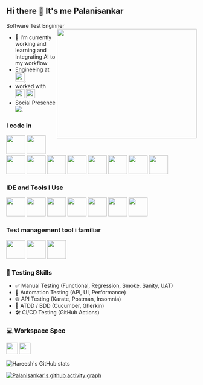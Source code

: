## Hi there 👋 It's me Palanisankar

Software Test Enginner
<img align="right" width="370" height="290" src="https://i.pinimg.com/originals/47/f0/34/47f0342cec72b800463bf003eac1257e.gif">                                              
- 🌱 I’m currently working and learning and Integrating AI to my workflow
- Engineeing at [<img src="https://logo.lusha.co/d/company_15102648_logo.jpg" height="24">](https://aaaenggcoll.ac.in/),
- worked with [<img src="https://www.simplesolve.com/hs-fs/hubfs/SimpleSolveLogo_trsp_100px.png?width=137&height=100&name=SimpleSolveLogo_trsp_100px.png" height="24">](https://www.simplesolve.com/in/) [<img height="24" width="24" src="https://cdn.prod.website-files.com/6626410e05635d300b393781/6626470cbc8d6debaaa5adeb_Incubyte%20Logo.svg">](https://www.incubyte.co/)
- Social Presence
<br /> [<img src="https://img.shields.io/badge/LinkedIn-0077B5?style=for-the-badge&logo=linkedin&logoColor=white" />](https://www.linkedin.com/in/palanisankar-s-softwaretester1807/).

### I code in
<img width="50" height="50" src="https://img.icons8.com/arcade/64/javascript.png" /> <img width="50" height="50" src="https://img.icons8.com/3d-fluency/50/java-coffee-cup-logo.png" /> <img height="50" width="50" src="https://www.cypress.io/_astro/cypress-logo.D87396b0.svg" /> <img height="50" width="50" src="https://www.karatelabs.io/assets/images/logo.svg" /> <img width="50" height="50" src="https://img.icons8.com/color/48/nodejs.png" /> <img width="50" height="50" src="https://img.icons8.com/external-tal-revivo-filled-tal-revivo/24/external-postgre-sql-a-free-and-open-source-relational-database-management-system-logo-filled-tal-revivo.png" /> <img width="50" height="50" src="https://img.icons8.com/arcade/64/api.png" />
<img height="50" width="50" src="https://jmeter.apache.org/images/asf-logo.png" /> <img width="50" height="50" src="https://img.icons8.com/external-tal-revivo-color-tal-revivo/24/external-postman-is-the-only-complete-api-development-environment-logo-color-tal-revivo.png" />
<img width="50" height="50" src="https://images.seeklogo.com/logo-png/42/1/github-actions-logo-png_seeklogo-428028.png" />

### IDE and Tools I Use
<img height="50" width="50" src="https://img.icons8.com/color/48/000000/visual-studio-code-2019.png"/> <img height="50" width="50" src="https://img.icons8.com/color/48/000000/pycharm.png"/> <img height="50" width="50" src="https://img.icons8.com/color/50/000000/git.png"/> <img height="50" src="https://img.icons8.com/officel/480/null/java-eclipse.png"/> <img width="50" height="50" src="https://img.icons8.com/color/48/intellij-idea.png" /> <img width="50" height="50" src="https://raw.githubusercontent.com/excalidraw/excalidraw-logo/master/og-image.png" />
<img width="50" height="50" src="https://obsidian.md/images/obsidian-logo-gradient.svg" />

### Test management tool i familiar
<img width="50" height="50" src="https://img.icons8.com/color/48/jira.png" /> <img width="50" height="50" src="https://www.h-hennes.fr/blog/wp-content/uploads/2021/05/mantis_logo_262x90.png" /> <img width="50" height="50" src="https://www.taskbench.com/img/logo-flat.png" />

### 🧪 Testing Skills

- ✅ Manual Testing (Functional, Regression, Smoke, Sanity, UAT)
- 🔁 Automation Testing (API, UI, Performance)
- 🌐 API Testing (Karate, Postman, Insomnia)
- 🧠 ATDD / BDD (Cucumber, Gherkin)
- 🛠️ CI/CD Testing (GitHub Actions)

### 💻 Workspace Spec
<img height="30" src="https://img.shields.io/badge/mac%20os-000000?style=for-the-badge&logo=apple&logoColor=white"/> <img height="30" src="https://img.shields.io/badge/Windows-0078D6?style=for-the-badge&logo=windows&logoColor=white"/>

![Hareesh's GitHub stats](https://github-readme-stats.vercel.app/api?username=hareesh-r&theme=dark&show_icons=true&&hide=issues,contribs)

[![Palanisankar's github activity graph](https://github-readme-activity-graph.vercel.app/graph?username=Palanisankar-S&bg_color=0d0c0d&color=fafafa&line=12c43f&point=fffafa&area=true&hide_border=true)](https://github.com/ashutosh00710/github-readme-activity-graph)
